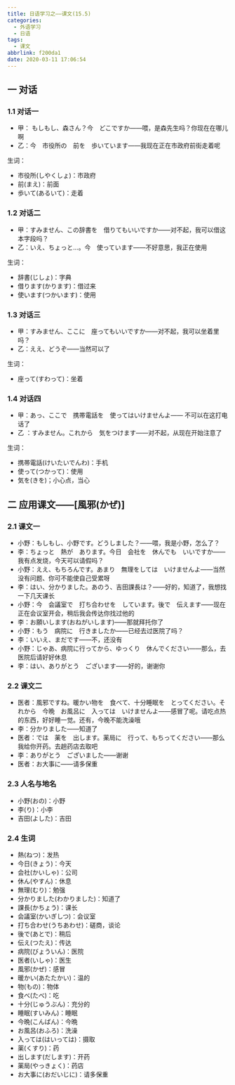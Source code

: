 ```yaml
---
title: 日语学习之——课文(15.5)
categories:
  - 外语学习
  - 日语
tags:
  - 课文
abbrlink: f200da1
date: 2020-03-11 17:06:54
---
```

## 一 对话
### 1.1 对话一
* 甲：  もしもし、森さん？今　どこですか——喂，是森先生吗？你现在在哪儿啊 
* 乙：今　市役所の　前を　歩いています——我现在正在市政府前街走着呢

<!--more-->
生词：  

* 市役所(しやくしょ)：市政府
* 前(まえ)：前面
* 歩いて(あるいて)：走着

### 1.2 对话二

* 甲：すみません、この辞書を　借りてもいいですか——对不起，我可以借这本字段吗？
* 乙：いえ、ちょっと...。今　使っています——不好意思，我正在使用

生词：  

* 辞書(じしょ)：字典
* 借ります(かります)：借过来
* 使います(つかいます)：使用

### 1.3 对话三

* 甲：すみません、ここに　座ってもいいですか——对不起，我可以坐着里吗？
* 乙：ええ、どうぞ——当然可以了

生词：  

* 座って(すわって)：坐着

### 1.4 对话四

* 甲：あっ、ここで　携帯電話を　使ってはいけませんよ——  不可以在这打电话了
* 乙 ：すみません。これから　気をつけます——对不起，从现在开始注意了

生词：  

* 携帯電話(けいたいでんわ)：手机
* 使って(つかって)：使用
* 気を(きを)；小心点，当心

## 二 应用课文——[風邪(かぜ)]

### 2.1 课文一

* 小野：もしもし、小野です。どうしました？——喂，我是小野，怎么了？
* 李：ちょっと　熱が　あります。今日　会社を　休んでも　いいですか——我有点发烧，今天可以请假吗？
* 小野：ええ、もちろんです。あまり　無理をしては　いけませんよ——当然没有问题、你可不能使自己受累呀
* 李：はい、分かりました。あのう、吉田課長は？——好的，知道了，我想找一下几天课长
* 小野：今　会議室で　打ち合わせを　しています。後で　伝えます——现在正在会议室开会，稍后我会传达你找过他的
* 李：お願いします(おねがいします)——那就拜托你了
* 小野：もう　病院に　行きましたか——已经去过医院了吗？
* 李：いいえ、まだです——不，还没有
* 小野：じゃあ、病院に行ってから、ゆっくり　休んでください——那么，去医院后请好好休息
* 李：はい、ありがとう　ございます——好的，谢谢你

### 2.2 课文二

* 医者：風邪ですね。暖かい物を　食べて、十分睡眠を　とってください。それから　今晩　お風呂に　入っては　いけませんよ——感冒了呢。请吃点热的东西，好好睡一觉。还有，今晚不能洗澡哦
* 李：分かりました——知道了
* 医者：では　薬を　出します。薬局に　行って、もちってください——那么我给你开药。去趟药店去取吧
* 李：ありがとう　ございました——谢谢
* 医者：お大事に——请多保重

### 2.3 人名与地名

* 小野(おの)：小野
* 李(り)：小李
* 吉田(よした)：吉田

### 2.4 生词

* 熱(ねつ)：发热
* 今日(きょう)：今天
* 会社(かいしゃ)：公司
* 休ん(やすん)：休息
* 無理(むり)：勉强
* 分かりました(わかりました)：知道了
* 課長(かちょう)：课长
* 会議室(かいぎしつ)：会议室
* 打ち合わせ(うちあわせ)：磋商，谈论
* 後で(あとで)：稍后
* 伝え(つたえ)：传达
* 病院(びょういん)：医院
* 医者(いしゃ)：医生
* 風邪(かぜ)：感冒
* 暖かい(あたたかい)：温的
* 物(もの)：物体
* 食べ(たべ)：吃
* 十分(じゅうぶん)：充分的
* 睡眠(すいみん)：睡眠
* 今晩(こんばん)：今晩
* お風呂(おふろ)：洗澡
* 入っては(はいっては)：摄取
* 薬(くすり)：药
* 出します(だします)：开药
* 薬局(やっきょく)：药店
* お大事に(おだいじに)：请多保重

